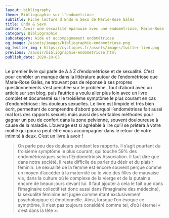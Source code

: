 ```yaml
---
layout: bibliography
theme: Bibliographie sur l'endométriose
subtitle: Fiche lecture d'Endo & Sexo de Marie-Rose Gales
title: Endo & Sexo
author: Avoir une sexualité épanouie avec une endométriose, Marie-Rose Gales, 2019
category: Bibliographie
subcategory: Aide et accompagnement endométriose
og_image: /assets/images/bibliographie-endometriose.png
og_twitter_img : https://cycliques.fr/assets/images/twitter-lien.png
previous: /savoir/bibliographie-endometriose.html
publish_date: 2020-10-05
---
```

Le premier livre qui parle de A à Z d’endométriose et de sexualité. C’est pour combler un manque dans la littérature autour de l’endométriose que Marie-Rose Galès, ne trouvant pas de réponse à ses propres questionnements s’est penchée sur le problème. Tout d’abord avec un article sur son blog, puis l’autrice a voulu aller plus loin avec un livre complet et documenté sur le troisième symptôme le plus courant en cas d’endométriose : les douleurs sexuelles. Le livre est limpide et très bien écrit, permettant de comprendre d’abord pourquoi l’endométriose fait aussi mal lors des rapports sexuels mais aussi des véritables méthodes pour gagner un peu de confort dans la zone pelvienne, souvent douloureuse à cause de la maladie. L’ouvrage est si agréable à lire qu’il se prêtera à votre moitié qui pourra peut-être vous accompagner dans le retour de votre intimité à deux. C’est un livre à avoir !

>On parle peu des douleurs pendant les rapports. Il s’agit pourtant du troisième symptôme le plus courant, qui touche 59% des endométriosiques selon l’Endometriosis Association. Il faut dire que dans notre société, il reste difficile de parler du désir et du plaisir féminin. Le sexualité de la femme est encore souvent perçue comme un moyen d’accéder à la maternité ou le vice des filles de mauvaise vie, dans la culture où le complexe de la vierge et de la putain a encore de beaux jours devant lui. Il faut ajouter à cela le fait que dans l’imaginaire collectif (et donc aussi dans l’imaginaire des médecins), la sexualité féminine est jugée comme étant exclusivement psychologique et émotionnelle. Ainsi, lorsque l’on évoque ce symptôme, il n’est pas toujours considéré comme tel, d’où l’éternel « c’est dans la tête ».